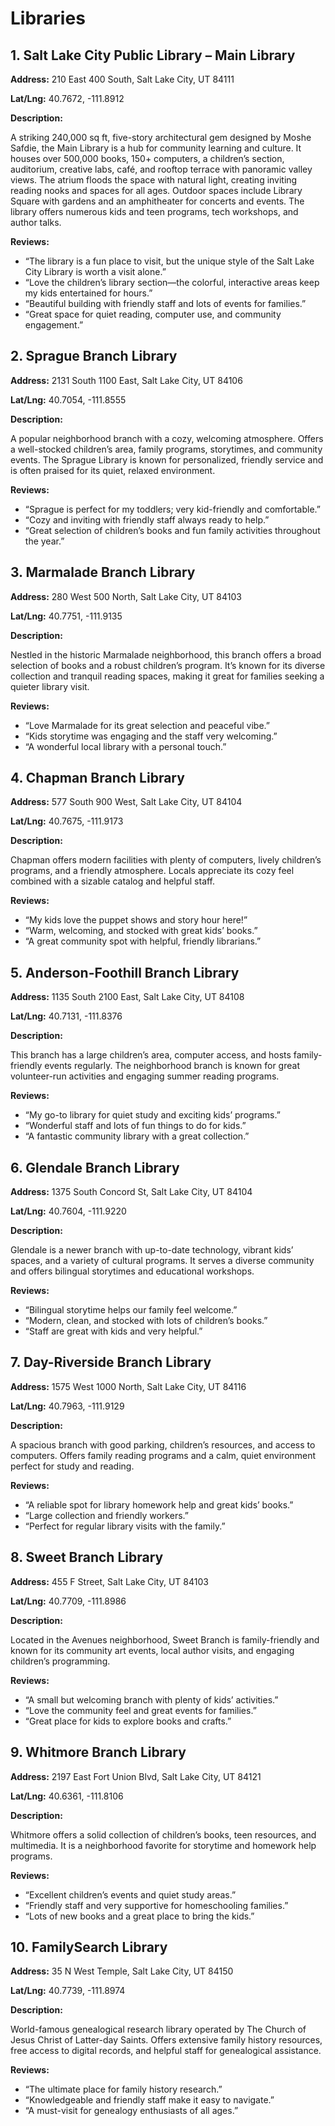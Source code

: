 # Libraries

## 1. Salt Lake City Public Library – Main Library

**Address:** 210 East 400 South, Salt Lake City, UT 84111

**Lat/Lng:** 40.7672, -111.8912

**Description:**

A striking 240,000 sq ft, five-story architectural gem designed by Moshe Safdie, the Main Library is a hub for community learning and culture. It houses over 500,000 books, 150+ computers, a children’s section, auditorium, creative labs, café, and rooftop terrace with panoramic valley views. The atrium floods the space with natural light, creating inviting reading nooks and spaces for all ages. Outdoor spaces include Library Square with gardens and an amphitheater for concerts and events. The library offers numerous kids and teen programs, tech workshops, and author talks.

**Reviews:**

- “The library is a fun place to visit, but the unique style of the Salt Lake City Library is worth a visit alone.”
- “Love the children’s library section—the colorful, interactive areas keep my kids entertained for hours.”
- “Beautiful building with friendly staff and lots of events for families.”
- “Great space for quiet reading, computer use, and community engagement.”

## 2. Sprague Branch Library

**Address:** 2131 South 1100 East, Salt Lake City, UT 84106

**Lat/Lng:** 40.7054, -111.8555

**Description:**

A popular neighborhood branch with a cozy, welcoming atmosphere. Offers a well-stocked children’s area, family programs, storytimes, and community events. The Sprague Library is known for personalized, friendly service and is often praised for its quiet, relaxed environment.

**Reviews:**

- “Sprague is perfect for my toddlers; very kid-friendly and comfortable.”
- “Cozy and inviting with friendly staff always ready to help.”
- “Great selection of children’s books and fun family activities throughout the year.”

## 3. Marmalade Branch Library

**Address:** 280 West 500 North, Salt Lake City, UT 84103

**Lat/Lng:** 40.7751, -111.9135

**Description:**

Nestled in the historic Marmalade neighborhood, this branch offers a broad selection of books and a robust children’s program. It’s known for its diverse collection and tranquil reading spaces, making it great for families seeking a quieter library visit.

**Reviews:**

- “Love Marmalade for its great selection and peaceful vibe.”
- “Kids storytime was engaging and the staff very welcoming.”
- “A wonderful local library with a personal touch.”

## 4. Chapman Branch Library

**Address:** 577 South 900 West, Salt Lake City, UT 84104

**Lat/Lng:** 40.7675, -111.9173

**Description:**

Chapman offers modern facilities with plenty of computers, lively children’s programs, and a friendly atmosphere. Locals appreciate its cozy feel combined with a sizable catalog and helpful staff.

**Reviews:**

- “My kids love the puppet shows and story hour here!”
- “Warm, welcoming, and stocked with great kids’ books.”
- “A great community spot with helpful, friendly librarians.”

## 5. Anderson-Foothill Branch Library

**Address:** 1135 South 2100 East, Salt Lake City, UT 84108

**Lat/Lng:** 40.7131, -111.8376

**Description:**

This branch has a large children’s area, computer access, and hosts family-friendly events regularly. The neighborhood branch is known for great volunteer-run activities and engaging summer reading programs.

**Reviews:**

- “My go-to library for quiet study and exciting kids’ programs.”
- “Wonderful staff and lots of fun things to do for kids.”
- “A fantastic community library with a great collection.”

## 6. Glendale Branch Library

**Address:** 1375 South Concord St, Salt Lake City, UT 84104

**Lat/Lng:** 40.7604, -111.9220

**Description:**

Glendale is a newer branch with up-to-date technology, vibrant kids’ spaces, and a variety of cultural programs. It serves a diverse community and offers bilingual storytimes and educational workshops.

**Reviews:**

- “Bilingual storytime helps our family feel welcome.”
- “Modern, clean, and stocked with lots of children’s books.”
- “Staff are great with kids and very helpful.”

## 7. Day-Riverside Branch Library

**Address:** 1575 West 1000 North, Salt Lake City, UT 84116

**Lat/Lng:** 40.7963, -111.9129

**Description:**

A spacious branch with good parking, children’s resources, and access to computers. Offers family reading programs and a calm, quiet environment perfect for study and reading.

**Reviews:**

- “A reliable spot for library homework help and great kids’ books.”
- “Large collection and friendly workers.”
- “Perfect for regular library visits with the family.”

## 8. Sweet Branch Library

**Address:** 455 F Street, Salt Lake City, UT 84103

**Lat/Lng:** 40.7709, -111.8986

**Description:**

Located in the Avenues neighborhood, Sweet Branch is family-friendly and known for its community art events, local author visits, and engaging children’s programming.

**Reviews:**

- “A small but welcoming branch with plenty of kids’ activities.”
- “Love the community feel and great events for families.”
- “Great place for kids to explore books and crafts.”

## 9. Whitmore Branch Library

**Address:** 2197 East Fort Union Blvd, Salt Lake City, UT 84121

**Lat/Lng:** 40.6361, -111.8106

**Description:**

Whitmore offers a solid collection of children’s books, teen resources, and multimedia. It is a neighborhood favorite for storytime and homework help programs.

**Reviews:**

- “Excellent children’s events and quiet study areas.”
- “Friendly staff and very supportive for homeschooling families.”
- “Lots of new books and a great place to bring the kids.”

## 10. FamilySearch Library

**Address:** 35 N West Temple, Salt Lake City, UT 84150

**Lat/Lng:** 40.7739, -111.8974

**Description:**

World-famous genealogical research library operated by The Church of Jesus Christ of Latter-day Saints. Offers extensive family history resources, free access to digital records, and helpful staff for genealogical assistance.

**Reviews:**

- “The ultimate place for family history research.”
- “Knowledgeable and friendly staff make it easy to navigate.”
- “A must-visit for genealogy enthusiasts of all ages.”